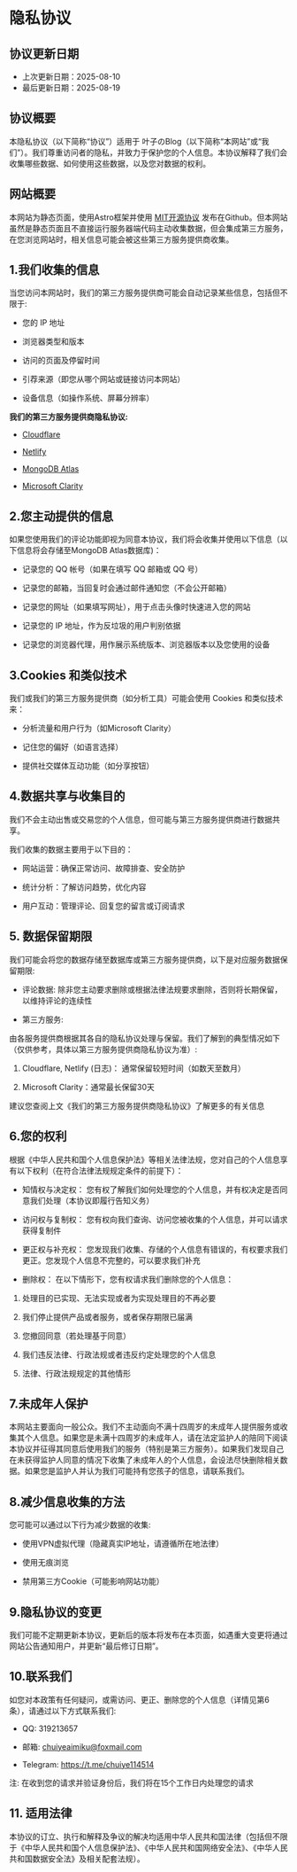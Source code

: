 # 隐私协议

## 协议更新日期

- 上次更新日期：2025-08-10
- 最后更新日期：2025-08-19

## 协议概要

本隐私协议（以下简称“协议”）适用于 叶子のBlog（以下简称“本网站”或“我们”）。我们尊重访问者的隐私，并致力于保护您的个人信息。本协议解释了我们会收集哪些数据、如何使用这些数据，以及您对数据的权利。

## 网站概要

本网站为静态页面，使用Astro框架并使用 [MIT开源协议](https://mit-license.org/) 发布在Github。但本网站虽然是静态页面且不直接运行服务器端代码主动收集数据，但会集成第三方服务，在您浏览网站时，相关信息可能会被这些第三方服务提供商收集。

## 1.我们收集的信息

当您访问本网站时，我们的第三方服务提供商可能会自动记录某些信息，包括但不限于:

- 您的 IP 地址

- 浏览器类型和版本

- 访问的页面及停留时间

- 引荐来源（即您从哪个网站或链接访问本网站）

- 设备信息（如操作系统、屏幕分辨率）

**我们的第三方服务提供商隐私协议:**

- [Cloudflare](https://www.cloudflare.com/zh-cn/privacypolicy/#6-notice-to-eu-uk-and-swiss-residents)

- [Netlify](https://www.netlify.com/privacy/)

- [MongoDB Atlas](https://www.mongodb.com/legal/privacy/privacy-policy)

- [Microsoft Clarity](https://clarity.microsoft.com/terms)

## 2.您主动提供的信息

如果您使用我们的评论功能即视为同意本协议，我们将会收集并使用以下信息（以下信息将会存储至MongoDB Atlas数据库)：

- 记录您的 QQ 帐号（如果在填写 QQ 邮箱或 QQ 号）

- 记录您的邮箱，当回复时会通过邮件通知您（不会公开邮箱）

- 记录您的网址（如果填写网址），用于点击头像时快速进入您的网站

- 记录您的 IP 地址，作为反垃圾的用户判别依据

- 记录您的浏览器代理，用作展示系统版本、浏览器版本以及您使用的设备

## 3.Cookies 和类似技术

我们或我们的第三方服务提供商（如分析工具）可能会使用 Cookies 和类似技术来：

- 分析流量和用户行为（如Microsoft Clarity）

- 记住您的偏好（如语言选择）

- 提供社交媒体互动功能（如分享按钮）

## 4.数据共享与收集目的

我们不会主动出售或交易您的个人信息，但可能与第三方服务提供商进行数据共享。

我们收集的数据主要用于以下目的：

- 网站运营：确保正常访问、故障排查、安全防护

- 统计分析：了解访问趋势，优化内容

- 用户互动：管理评论、回复您的留言或订阅请求

## 5. 数据保留期限

我们可能会将您的数据存储至数据库或第三方服务提供商，以下是对应服务数据保留期限:

- 评论数据: 除非您主动要求删除或根据法律法规要求删除，否则将长期保留，以维持评论的连续性

- 第三方服务:

由各服务提供商根据其各自的隐私协议处理与保留。我们了解到的典型情况如下（仅供参考，具体以第三方服务提供商隐私协议为准）:

1. Cloudflare, Netlify (日志)： 通常保留较短时间（如数天至数月）

2. Microsoft Clarity：通常最长保留30天

建议您查阅上文《我们的第三方服务提供商隐私协议》了解更多的有关信息

## 6.您的权利

根据《中华人民共和国个人信息保护法》等相关法律法规，您对自己的个人信息享有以下权利（在符合法律法规规定条件的前提下）：

- 知情权与决定权： 您有权了解我们如何处理您的个人信息，并有权决定是否同意我们处理（本协议即履行告知义务）

- 访问权与复制权： 您有权向我们查询、访问您被收集的个人信息，并可以请求获得复制件

- 更正权与补充权： 您发现我们收集、存储的个人信息有错误的，有权要求我们更正。您发现个人信息不完整的，可以要求我们补充

- 删除权： 在以下情形下，您有权请求我们删除您的个人信息：

1. 处理目的已实现、无法实现或者为实现处理目的不再必要

2. 我们停止提供产品或者服务，或者保存期限已届满

3. 您撤回同意（若处理基于同意）

4. 我们违反法律、行政法规或者违反约定处理您的个人信息

5. 法律、行政法规规定的其他情形

## 7.未成年人保护

本网站主要面向一般公众。我们不主动面向不满十四周岁的未成年人提供服务或收集其个人信息。如果您是未满十四周岁的未成年人，请在法定监护人的陪同下阅读本协议并征得其同意后使用我们的服务（特别是第三方服务）。如果我们发现自己在未获得监护人同意的情况下收集了未成年人的个人信息，会设法尽快删除相关数据。如果您是监护人并认为我们可能持有您孩子的信息，请联系我们。

## 8.减少信息收集的方法

您可能可以通过以下行为减少数据的收集:

- 使用VPN虚拟代理（隐藏真实IP地址，请遵循所在地法律）

- 使用无痕浏览

- 禁用第三方Cookie（可能影响网站功能）

## 9.隐私协议的变更

我们可能不定期更新本协议，更新后的版本将发布在本页面，如遇重大变更将通过网站公告通知用户，并更新“最后修订日期”。

## 10.联系我们

如您对本政策有任何疑问，或需访问、更正、删除您的个人信息（详情见第6条），请通过以下方式联系我们:

- QQ: 319213657

- 邮箱: chuiyeaimiku@foxmail.com

- Telegram: https://t.me/chuiye114514

注: 在收到您的请求并验证身份后，我们将在15个工作日内处理您的请求

## 11. 适用法律

本协议的订立、执行和解释及争议的解决均适用中华人民共和国法律（包括但不限于《中华人民共和国个人信息保护法》、《中华人民共和国网络安全法》、《中华人民共和国数据安全法》及相关配套法规）。